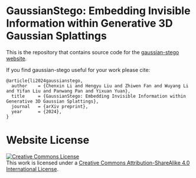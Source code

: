 # GaussianStego: Embedding Invisible Information within Generative 3D Gaussian Splattings

This is the repository that contains source code for the [gaussian-stego website](https://gaussian-stego.github.io/).

If you find gaussian-stego useful for your work please cite:
```
@article{li2024gaussianstego,
  author    = {Chenxin Li and Hengyu Liu and Zhiwen Fan and Wuyang Li and Yifan Liu and Panwang Pan and Yixuan Yuan},
  title     = {GaussianStego: Embedding Invisible Information within Generative 3D Gaussian Splattings},
  journal   = {arXiv preprint},
  year      = {2024},
}
```

# Website License
<a rel="license" href="http://creativecommons.org/licenses/by-sa/4.0/"><img alt="Creative Commons License" style="border-width:0" src="https://i.creativecommons.org/l/by-sa/4.0/88x31.png" /></a><br />This work is licensed under a <a rel="license" href="http://creativecommons.org/licenses/by-sa/4.0/">Creative Commons Attribution-ShareAlike 4.0 International License</a>.

